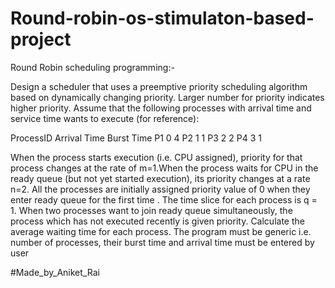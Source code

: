 # Round-robin-os-stimulaton-based-project
Round Robin scheduling programming:- 


Design a scheduler that uses a  preemptive priority scheduling algorithm based on dynamically changing priority. Larger number for priority indicates higher priority. Assume that the following processes with arrival time and service time wants to execute (for reference): 

 ProcessID               Arrival Time          Burst Time
 P1                         0                       4 
 P2                         1                       1 
 P3                         2                       2 
 P4                         3                       1 
 
When the process starts execution (i.e. CPU assigned), priority for that process changes at the rate of m=1.When the process waits for CPU in the ready queue (but not yet started execution), its priority changes at a rate n=2. All the processes are initially assigned priority value of 0 when they enter ready queue for the first time . The time slice for each process is q = 1. When two processes want to join ready queue simultaneously, the process which has not executed recently is given priority. Calculate the average waiting time for each process. The program must be generic i.e. number of processes, their burst time and arrival time must be entered by user




#Made_by_Aniket_Rai
